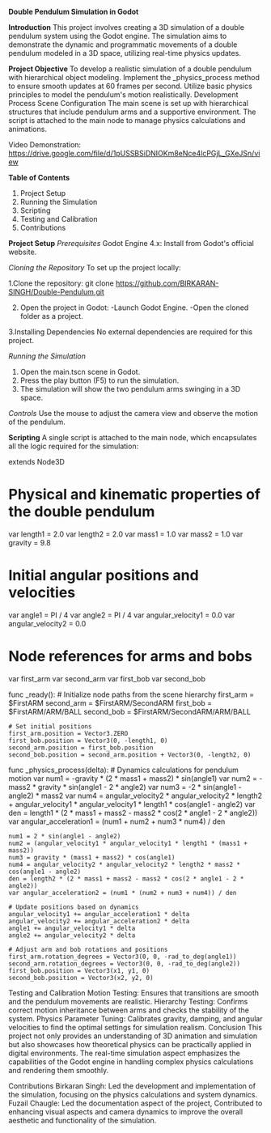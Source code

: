 **Double Pendulum Simulation in Godot**

**Introduction**
This project involves creating a 3D simulation of a double pendulum system using the Godot engine. The simulation aims to demonstrate the dynamic and programmatic movements of a double pendulum modeled in a 3D space, utilizing real-time physics updates.

**Project Objective**
To develop a realistic simulation of a double pendulum with hierarchical object modeling.
Implement the _physics_process method to ensure smooth updates at 60 frames per second.
Utilize basic physics principles to model the pendulum's motion realistically.
Development Process
Scene Configuration
The main scene is set up with hierarchical structures that include pendulum arms and a supportive environment. The script is attached to the main node to manage physics calculations and animations.

Video Demonstration: https://drive.google.com/file/d/1pUSSBSiDNIOKm8eNce4lcPGjL_GXeJSn/view 

**Table of Contents**
1. Project Setup
2. Running the Simulation
3. Scripting
4. Testing and Calibration 
5. Contributions


**Project Setup** 
*Prerequisites*
Godot Engine 4.x: Install from Godot's official website.

*Cloning the Repository*
To set up the project locally:

1.Clone the repository:
git clone https://github.com/BIRKARAN-SINGH/Double-Pendulum.git

2. Open the project in Godot:
-Launch Godot Engine.
-Open the cloned folder as a project.

3.Installing Dependencies
No external dependencies are required for this project.

*Running the Simulation*
1. Open the main.tscn scene in Godot.
2. Press the play button (F5) to run the simulation.
3. The simulation will show the two pendulum arms swinging in a 3D space.

*Controls*
Use the mouse to adjust the camera view and observe the motion of the pendulum.

**Scripting**
A single script is attached to the main node, which encapsulates all the logic required for the simulation:

extends Node3D

# Physical and kinematic properties of the double pendulum
var length1 = 2.0
var length2 = 2.0
var mass1 = 1.0
var mass2 = 1.0
var gravity = 9.8

# Initial angular positions and velocities
var angle1 = PI / 4
var angle2 = PI / 4
var angular_velocity1 = 0.0
var angular_velocity2 = 0.0

# Node references for arms and bobs
var first_arm
var second_arm
var first_bob
var second_bob

func _ready():
    # Initialize node paths from the scene hierarchy
    first_arm = $FirstARM
    second_arm = $FirstARM/SecondARM
    first_bob = $FirstARM/ARM/BALL
    second_bob = $FirstARM/SecondARM/ARM/BALL

    # Set initial positions
    first_arm.position = Vector3.ZERO
    first_bob.position = Vector3(0, -length1, 0)
    second_arm.position = first_bob.position
    second_bob.position = second_arm.position + Vector3(0, -length2, 0)

func _physics_process(delta):
    # Dynamics calculations for pendulum motion
    var num1 = -gravity * (2 * mass1 + mass2) * sin(angle1)
    var num2 = -mass2 * gravity * sin(angle1 - 2 * angle2)
    var num3 = -2 * sin(angle1 - angle2) * mass2
    var num4 = angular_velocity2 * angular_velocity2 * length2 + angular_velocity1 * angular_velocity1 * length1 * cos(angle1 - angle2)
    var den = length1 * (2 * mass1 + mass2 - mass2 * cos(2 * angle1 - 2 * angle2))
    var angular_acceleration1 = (num1 + num2 + num3 * num4) / den

    num1 = 2 * sin(angle1 - angle2)
    num2 = (angular_velocity1 * angular_velocity1 * length1 * (mass1 + mass2))
    num3 = gravity * (mass1 + mass2) * cos(angle1)
    num4 = angular_velocity2 * angular_velocity2 * length2 * mass2 * cos(angle1 - angle2)
    den = length2 * (2 * mass1 + mass2 - mass2 * cos(2 * angle1 - 2 * angle2))
    var angular_acceleration2 = (num1 * (num2 + num3 + num4)) / den

    # Update positions based on dynamics
    angular_velocity1 += angular_acceleration1 * delta
    angular_velocity2 += angular_acceleration2 * delta
    angle1 += angular_velocity1 * delta
    angle2 += angular_velocity2 * delta

    # Adjust arm and bob rotations and positions
    first_arm.rotation_degrees = Vector3(0, 0, -rad_to_deg(angle1))
    second_arm.rotation_degrees = Vector3(0, 0, -rad_to_deg(angle2))
    first_bob.position = Vector3(x1, y1, 0)
    second_bob.position = Vector3(x2, y2, 0)
Testing and Calibration
Motion Testing: Ensures that transitions are smooth and the pendulum movements are realistic.
Hierarchy Testing: Confirms correct motion inheritance between arms and checks the stability of the system.
Physics Parameter Tuning: Calibrates gravity, damping, and angular velocities to find the optimal settings for simulation realism.
Conclusion
This project not only provides an understanding of 3D animation and simulation but also showcases how theoretical physics can be practically applied in digital environments. The real-time simulation aspect emphasizes the capabilities of the Godot engine in handling complex physics calculations and rendering them smoothly.

Contributions
Birkaran Singh: Led the development and implementation of the simulation, focusing on the physics calculations and system dynamics.
Fuzail Chaugle: Led the documentation aspect of the project, Contributed to enhancing visual aspects and camera dynamics to improve the overall aesthetic and functionality of the simulation.


